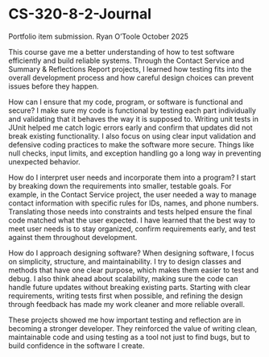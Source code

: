 # CS-320-8-2-Journal
Portfolio item submission.
Ryan O’Toole
October 2025

This course gave me a better understanding of how to test software efficiently and build reliable systems. Through the Contact Service and Summary & Reflections Report projects, I learned how testing fits into the overall development process and how careful design choices can prevent issues before they happen.

How can I ensure that my code, program, or software is functional and secure?
I make sure my code is functional by testing each part individually and validating that it behaves the way it is supposed to. Writing unit tests in JUnit helped me catch logic errors early and confirm that updates did not break existing functionality. I also focus on using clear input validation and defensive coding practices to make the software more secure. Things like null checks, input limits, and exception handling go a long way in preventing unexpected behavior.

How do I interpret user needs and incorporate them into a program?
I start by breaking down the requirements into smaller, testable goals. For example, in the Contact Service project, the user needed a way to manage contact information with specific rules for IDs, names, and phone numbers. Translating those needs into constraints and tests helped ensure the final code matched what the user expected. I have learned that the best way to meet user needs is to stay organized, confirm requirements early, and test against them throughout development.

How do I approach designing software?
When designing software, I focus on simplicity, structure, and maintainability. I try to design classes and methods that have one clear purpose, which makes them easier to test and debug. I also think ahead about scalability, making sure the code can handle future updates without breaking existing parts. Starting with clear requirements, writing tests first when possible, and refining the design through feedback has made my work cleaner and more reliable overall.

These projects showed me how important testing and reflection are in becoming a stronger developer. They reinforced the value of writing clean, maintainable code and using testing as a tool not just to find bugs, but to build confidence in the software I create.

